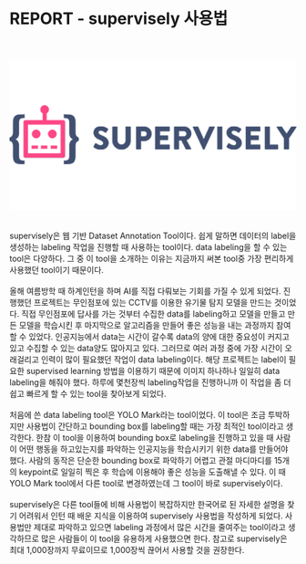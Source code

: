 # REPORT - supervisely 사용법<br/><br/>

![1](./img/sp.png)<br/><br/>

supervisely은 웹 기반 Dataset Annotation Tool이다. 쉽게 말하면 데이터의 label을 생성하는 labeling 작업을 진행할 때 사용하는 tool이다. data labeling을 할 수 있는 tool은 다양하다. 그 중 이 tool을 소개하는 이유는 지금까지 써본 tool중 가장 편리하게 사용했던 tool이기 때문이다.<br/><br/>
올해 여름방학 때 하계인턴을 하며 AI를 직접 다뤄보는 기회를 가질 수 있게 되었다. 진행했던 프로젝트는 무인점포에 있는 CCTV를 이용한 유기물 탐지 모델을 만드는 것이었다. 직접 무인점포에 답사를 가는 것부터 수집한 data를 labeling하고 모델을 만들고 만든 모델을 학습시킨 후 마지막으로 알고리즘을 만들어 좋은 성능을 내는 과정까지 참여할 수 있었다. 인공지능에서 data는 시간이 갈수록 data의 양에 대한 중요성이 커지고 있고 수집할 수 있는 data양도 많아지고 있다. 그러므로 여러 과정 중에 가장 시간이 오래걸리고 인력이 많이 필요했던 작업이 data labeling이다. 해당 프로젝트는 label이 필요한 supervised learning 방법을 이용하기 때문에 이미지 하나하나 일일히 data labeling을 해줘야 했다. 하루에 몇천장씩 labeling작업을 진행하니까 이 작업을 좀 더 쉽고 빠르게 할 수 있는 tool을 찾아보게 되었다.<br/><br/>
처음에 쓴 data labeling tool은 YOLO Mark라는 tool이었다. 이 tool은 조금 투박하지만 사용법이 간단하고 bounding box를 labeling할 때는 가장 최적인 tool이라고 생각한다. 한참 이 tool을 이용하여 bounding box로 labeling을 진행하고 있을 때 사람이 어떤 행동을 하고있는지를 파악하는 인공지능을 학습시키기 위한 data를 만들어야 했다. 사람의 동작은 단순한 bounding box로 파악하기 어렵고 관절 마디마디를 15개의 keypoint로 일일히 찍은 후 학습에 이용해야 좋은 성능을 도출해낼 수 있다. 이 때 YOLO Mark tool에서 다른 tool로 변경하였는데 그 tool이 바로 supervisely이다.<br/><br/>
supervisely은 다른 tool들에 비해 사용법이 복잡하지만 한국어로 된 자세한 설명을 찾기 어려워서 인턴 때 배운 지식을 이용하여 supervisely 사용법을 작성하게 되었다. 사용법만 제대로 파악하고 있으면 labeling 과정에서 많은 시간을 줄여주는 tool이라고 생각하므로 많은 사람들이 이 tool을 유용하게 사용했으면 한다. 참고로 supervisely은 최대 1,000장까지 무료이므로 1,000장씩 끊어서 사용할 것을 권장한다.<br/><br/>
